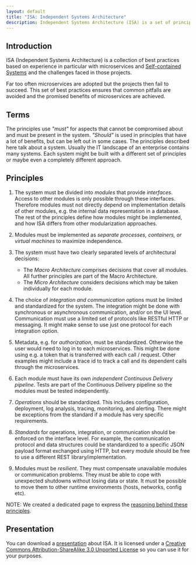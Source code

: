 ```yaml
---
layout: default
title: "ISA: Independent Systems Architecture"
description: Independent Systems Architecture (ISA) is a set of principles useful in microservices applications
---
```


## Introduction

ISA (Independent Systems Architecture) is a collection of best practices based on
experience in particular with microservices and
[Self-contained Systems](http://scs-architecture.org) and the
challenges faced in those projects.

Far too often microservices are adopted but the projects then fail to
succeed. This set of best practices ensures that common pitfalls are
avoided and the promised benefits of microservices are achieved.

<script async class="speakerdeck-embed" data-id="bfc13f5bca9141668ff6fbe603137216" data-ratio="1.33333333333333" src="//speakerdeck.com/assets/embed.js"></script>

## Terms

The principles use *"must"* for
aspects that cannot be compromised about and must be present in the
system. *"Should"* is used in principles that have a lot of benefits, but can be
left out in some cases. The principles described here talk about a
system. Usually the IT landscape of an enterprise contains many
systems. Each system might be built with a different set of principles
or maybe even a completely different approach.

## Principles

1. The system must be divided into *modules* that provide
    *interfaces*. Access to other modules is only possible through these
	interfaces. Therefore modules must not directly depend on implementation details
    of other modules, e.g. the internal data representation in a database.
	The rest of the principles define how
	modules might be implemented, and how ISA differs from other
	modularization approaches.
   
2. Modules must be implemented as *separate processes, containers, or
    virtual machines* to maximize independence.

3. The system must have two clearly separated levels of architectural decisions:
   - The *Macro Architecture* comprises decisions that cover all
   modules. All further principles are part of the Macro
   Architecture. 
   - The *Micro Architecture* considers decisions which may be taken
   individually for each module.
   
4. The choice of *integration and communication* options must be limited and standardized
   for the system. The integration might be done with synchronous or
   asynchronous communication, and/or on the UI level.
   Communication must use a limited set of protocols like RESTful HTTP or
   messaging.
   It might make sense to use just one protocol for each
   integration option.
   
5. Metadata, e.g. for *authorization*, must be
   standardized. Otherwise the user would need to log in to each microservices.
   This might be done using e.g. a token that is transferred with each call / request.
   Other examples might include a trace id to track a call and its dependent calls through the microservices.
   
6. Each module must have its own *independent Continuous Delivery
   pipeline*. Tests are part of the Continuous Delivery pipeline so the
   modules must be tested independently.
   
7. *Operations* should be standardized. This includes configuration, 
   deployment, log analysis, tracing, monitoring, and alerting. There might be
   exceptions from the standard if a module has very specific
   requirements.
   
8. *Standards* for operations, integration, or communication should be
   enforced on the interface level. For example, the communication protocol
   and data structures could be standardized to a specific JSON payload format
   exchanged using HTTP, but
   every module should be free to use a different REST library/implementation.
   
9. Modules must be *resilient*. They must compensate unavailable
   modules or communication problems. They must be able to cope with
   unexpected shutdowns without losing data or state. It must be
   possible to move them to other runtime environments (hosts,
   networks, config etc).
   
NOTE: We created a dedicated page to express the [reasoning behind these principles](/reasoning.html).


## Presentation

You can download a [presentation](./slidedeck/ISA.pptx) about
ISA. It is licensed under a [Creative Commons
Attribution-ShareAlike 3.0 Unported License](https://creativecommons.org/licenses/by-sa/3.0/) so you can use it for your
purposes.
